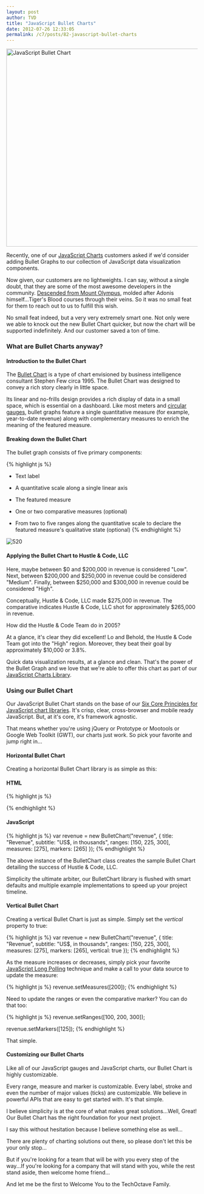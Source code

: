 ```yaml
---
layout: post
author: TVD
title: "JavaScript Bullet Charts"
date: 2012-07-26 12:33:05
permalink: /c7/posts/82-javascript-bullet-charts
---
```


<img src="http://techoctave.com/images/bulletchart.png" width="520" alt="JavaScript Bullet Chart" />

Recently, one of our [JavaScript Charts][1] customers asked if we'd consider adding Bullet Graphs to our collection of JavaScript data visualization components.

Now given, our customers are no lightweights. I can say, without a single doubt, that they are some of the most awesome developers in the community. [Descended from Mount Olympus][2], molded after Adonis himself...Tiger's Blood courses through their veins. So it was no small feat for them to reach out to us to fulfill this wish.

No small feat indeed, but a very very extremely smart one. Not only were we able to knock out the new Bullet Chart quicker, but now the chart will be supported indefinitely. And our customer saved a ton of time.

### What are Bullet Charts anyway?

#### Introduction to the Bullet Chart

The [Bullet Chart][3] is a type of chart envisioned by business intelligence consultant Stephen Few circa 1995. The Bullet Chart was designed to convey a rich story clearly in little space.

Its linear and no-frills design provides a rich display of data in a small space, which is essential on a dashboard. Like most meters and [circular gauges][4], bullet graphs feature a single quantitative measure (for example, year-to-date revenue) along with complementary measures to enrich the meaning of the featured measure.

#### Breaking down the Bullet Chart

The bullet graph consists of five primary components:

{% highlight js %}
- Text label

- A quantitative scale along a single linear axis

- The featured measure

- One or two comparative measures (optional)

- From two to five ranges along the quantitative scale to declare the featured measure's qualitative state (optional)
{% endhighlight %}

<img src="http://upload.wikimedia.org/wikipedia/en/thumb/e/e1/Bullet_graph_labeled.png/500px-Bullet_graph_labeled.png" alt="520" alt="JavaScript Bullet Graph" />

#### Applying the Bullet Chart to Hustle & Code, LLC

Here, maybe between $0 and $200,000 in revenue is considered "Low". Next, between $200,000 and $250,000 in revenue could be considered "Medium". Finally, between $250,000 and $300,000 in revenue could be considered "High".

Conceptually, Hustle & Code, LLC made $275,000 in revenue. The comparative indicates Hustle & Code, LLC shot for approximately $265,000 in revenue. 

How did the Hustle & Code Team do in 2005?

At a glance, it's clear they did excellent! Lo and Behold, the Hustle & Code Team got into the "High" region. Moreover, they beat their goal by approximately $10,000 or 3.8%.

Quick data visualization results, at a glance and clean. That's the power of the Bullet Graph and we love that we're able to offer this chart as part of our [JavaScript Charts Library][5].

### Using our Bullet Chart

Our JavaScript Bullet Chart stands on the base of our [Six Core Principles for JavaScript chart libraries][6]. It's crisp, clear, cross-browser and mobile ready JavaScript. But, at it's core, it's framework agnostic.

That means whether you're using jQuery or Prototype or Mootools or Google Web Toolkit (GWT), our charts just work. So pick your favorite and jump right in...

#### Horizontal Bullet Chart

Creating a horizontal Bullet Chart library is as simple as this:

#### HTML

{% highlight js %}
    <div id="revenue"></div>
{% endhighlight %}

#### JavaScript

{% highlight js %}
var revenue = new BulletChart("revenue", {
	title: "Revenue",
	subtitle: "US$, in thousands",
	ranges: [150, 225, 300],
	measures: [275],
	markers: [265]
});
{% endhighlight %}

The above instance of the BulletChart class creates the sample Bullet Chart detailing the success of Hustle & Code, LLC.

Simplicity the ultimate arbiter, our BulletChart library is flushed with smart defaults and multiple example implementations to speed up your project timeline.

#### Vertical Bullet Chart

Creating a vertical Bullet Chart is just as simple. Simply set the *vertical* property to true:

{% highlight js %}
var revenue = new BulletChart("revenue", {
    title: "Revenue",
    subtitle: "US$, in thousands",
    ranges: [150, 225, 300],
    measures: [275],
    markers: [265],
    vertical: true
});
{% endhighlight %}

As the measure increases or decreases, simply pick your favorite [JavaScript Long Polling][7] technique and make a call to your data source to update the measure:

{% highlight js %}
revenue.setMeasures([200]);
{% endhighlight %}

Need to update the ranges or even the comparative marker? You can do that too:

{% highlight js %}
revenue.setRanges([100, 200, 300]);

revenue.setMarkers([125]);
{% endhighlight %}

That simple.

#### Customizing our Bullet Charts

Like all of our JavaScript gauges and JavaScript charts, our Bullet Chart is highly customizable.

Every range, measure and marker is customizable. Every label, stroke and even the number of major values (ticks) are customizable. We believe in powerful APIs that are easy to get started with. It's that simple.

I believe simplicity is at the core of what makes great solutions...Well, Great! Our Bullet Chart has the right foundation for your next project.

I say this without hesitation because I believe something else as well...

There are plenty of charting solutions out there, so please don't let this be your only stop...

But if you're looking for a team that will be with you every step of the way...If you're looking for a company that will stand with you, while the rest stand aside, then welcome home friend...

And let me be the first to Welcome You to the TechOctave Family.



  [1]: http://techoctave.com/charts
  [2]: https://techoctave.com/posts/78-foundation-is-everything
  [3]: http://www.perceptualedge.com/blog/?p=217
  [4]: http://techoctave.com/gauges
  [5]: http://techoctave.com/charts
  [6]: https://techoctave.com/posts/66-beautiful-cross-browser-javascript-dashboard-charts
  [7]: https://techoctave.com/posts/60-simple-long-polling-example-with-javascript-and-jquery
